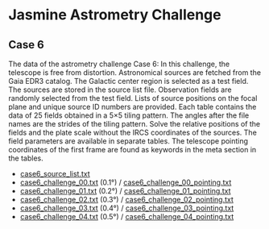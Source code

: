 # Jasmine Astrometry Challenge
## Case 6
The data of the astrometry challenge Case 6: In this challenge, the telescope is free from distortion. Astronomical sources are fetched from the Gaia EDR3 catalog. The Galactic center region is selected as a test field. The sources are stored in the source list file. Observation fields are randomly selected from the test field. Lists of source positions on the focal plane and unique source ID numbers are provided. Each table contains the data of 25 fields obtained in a 5&times;5 tiling pattern. The angles after the file names are the strides of the tiling pattern. Solve the relative positions of the fields and the plate scale without the IRCS coordinates of the sources. The field parameters are available in separate tables. The telescope pointing coordinates of the first frame are found as keywords in the meta section in the tables.


- [case6_source_list.txt](https://github.com/xr0038/jasmine_warpfield/raw/master/challenge/case6/case6_source_list.txt)
- [case6_challenge_00.txt](https://github.com/xr0038/jasmine_warpfield/raw/master/challenge/case6/case6_challenge_00.txt) (0.1&deg;) / [case6_challenge_00_pointing.txt](https://github.com/xr0038/jasmine_warpfield/raw/master/challenge/case6/case6_challenge_00_pointing.txt)
- [case6_challenge_01.txt](https://github.com/xr0038/jasmine_warpfield/raw/master/challenge/case6/case6_challenge_01.txt) (0.2&deg;) / [case6_challenge_01_pointing.txt](https://github.com/xr0038/jasmine_warpfield/raw/master/challenge/case6/case6_challenge_01_pointing.txt)
- [case6_challenge_02.txt](https://github.com/xr0038/jasmine_warpfield/raw/master/challenge/case6/case6_challenge_02.txt) (0.3&deg;) / [case6_challenge_02_pointing.txt](https://github.com/xr0038/jasmine_warpfield/raw/master/challenge/case6/case6_challenge_02_pointing.txt)
- [case6_challenge_03.txt](https://github.com/xr0038/jasmine_warpfield/raw/master/challenge/case6/case6_challenge_03.txt) (0.4&deg;) / [case6_challenge_03_pointing.txt](https://github.com/xr0038/jasmine_warpfield/raw/master/challenge/case6/case6_challenge_03_pointing.txt)
- [case6_challenge_04.txt](https://github.com/xr0038/jasmine_warpfield/raw/master/challenge/case6/case6_challenge_04.txt) (0.5&deg;) / [case6_challenge_04_pointing.txt](https://github.com/xr0038/jasmine_warpfield/raw/master/challenge/case6/case6_challenge_04_pointing.txt)
